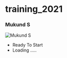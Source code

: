 training\_2021
==============

### Mukund S
![Mukund S](https://avatars0.githubusercontent.com/u/71170231?s=460&v=4)

-   Ready To Start
-   Loading .....

